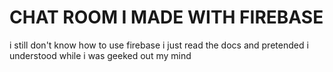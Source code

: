 # CHAT ROOM I MADE WITH FIREBASE

i still don't know how to use firebase i just read the docs and pretended i understood while i was geeked out my mind
